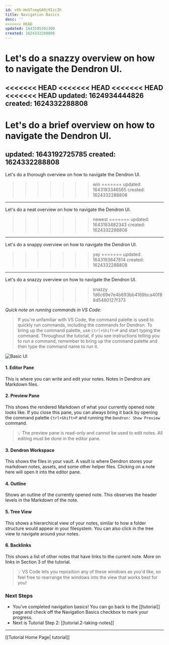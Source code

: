```yaml
---
id: vXh-HmSTsmgGA9j9IzcZh
title: Navigation Basics
desc: ''
<<<<<<< HEAD
updated: 1643195391309
created: 1624332288808
---
```


Let's do a snazzy overview on how to navigate the Dendron UI.
=======
<<<<<<< HEAD
<<<<<<< HEAD
<<<<<<< HEAD
<<<<<<< HEAD
updated: 1624934444826
created: 1624332288808
---

Let's do a brief overview on how to navigate the Dendron UI.
=======
updated: 1643192725785
created: 1624332288808
---

Let's do a thorough overview on how to navigate the Dendron UI.
>>>>>>> win
=======
updated: 1643193346565
created: 1624332288808
---

Let's do a neat overview on how to navigate the Dendron UI.
>>>>>>> newest
=======
updated: 1643193482343
created: 1624332288808
---

Let's do a snappy overview on how to navigate the Dendron UI.
>>>>>>> yay
=======
updated: 1643193647814
created: 1624332288808
---

Let's do a snazzy overview on how to navigate the Dendron UI.
>>>>>>> snazzy
>>>>>>> 1d6c69e7e4b693bb4169bca40f88d5460127f373

_Quick note on running commands in VS Code:_

>If you're unfamiliar with VS Code, the command palette is used to quickly run commands, including the commands for Dendron. To bring up the command palette, use `Ctrl+Shift+P` and start typing the command. Throughout the tutorial, if you see instructions telling you to run a command, remember to bring up the command palette and then type the command name to run it.

![Basic UI](https://org-dendron-public-assets.s3.amazonaws.com/images/tutorial-layout.png)

#### 1. Editor Pane

This is where you can write and edit your notes. Notes in Dendron are Markdown files.

#### 2. Preview Pane

This shows the rendered Markdown of what your currently opened note looks like. If you close this pane, you can always bring it back by opening the command palette `Ctrl+Shift+P` and running the `Dendron: Show Preview` command.

>💡 The preview pane is read-only and cannot be used to edit notes. All editing must be done in the editor pane.

#### 3. Dendron Workspace

This shows the files in your vault. A vault is where Dendron stores your markdown notes, assets, and some other helper files. Clicking on a note here will open it into the editor pane.

#### 4. Outline

Shows an outline of the currently opened note. This observes the header levels in the Markdown of the note.

#### 5. Tree View

This shows a hierarchical view of your notes, similar to how a folder structure would appear in your filesystem. You can also click in the tree view to navigate around your notes.

#### 6. Backlinks

This shows a list of other notes that have links to the current note. More on links in Section 3 of the tutorial.

> 💡 VS Code lets you reposition any of these windows as you'd like, so feel free to rearrange the windows into the view that works best for you!

### Next Steps

- You've completed navigation basics! You can go back to the [[tutorial]] page and check off the Navigation Basics checkbox to mark your progress.
- Next is Tutorial Step 2: [[tutorial.2-taking-notes]]

---
[[Tutorial Home Page| tutorial]]
